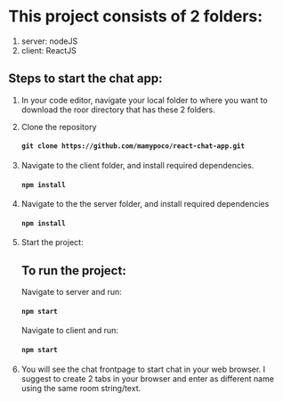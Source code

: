 # This project consists of 2 folders:

1. server: nodeJS
2. client: ReactJS

## Steps to start the chat app:

1. In your code editor, navigate your local folder to where you want to download the roor directory that has these 2 folders.

2. Clone the repository

   #### `git clone https://github.com/mamypoco/react-chat-app.git `

3. Navigate to the client folder, and install required dependencies.

   #### `npm install`

4. Navigate to the the server folder, and install required dependencies

   #### `npm install`

5. Start the project:

   ## To run the project:

   Navigate to server and run:

   #### `npm start`

   Navigate to client and run:

   #### `npm start`

6. You will see the chat frontpage to start chat in your web browser. I suggest to create 2 tabs in your browser and enter as different name using the same room string/text.

